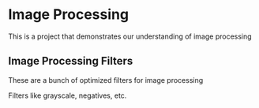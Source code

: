 # Image Processing

This is a project that demonstrates our understanding of image processing

## Image Processing Filters

These are a bunch of optimized filters for image processing

Filters like grayscale, negatives, etc.
